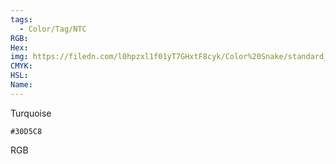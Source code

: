 ```yaml
---
tags:
  - Color/Tag/NTC
RGB:
Hex:
img: https://filedn.com/l0hpzxl1f01yT7GHxtF8cyk/Color%20Snake/standard_csv_to_svg//30D5C8.svg
CMYK:
HSL:
Name:
---
```

Turquoise
```palette
#30D5C8
```
RGB
